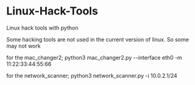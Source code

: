 # Linux-Hack-Tools
Linux hack tools with python

Some hacking tools are not used in the current version of linux. So some may not work

for the mac_changer2;
python3 mac_changer2.py --interface eth0 -m  11:22:33:44:55:66


for the network_scanner;
python3 network_scanner.py -i 10.0.2.1/24


